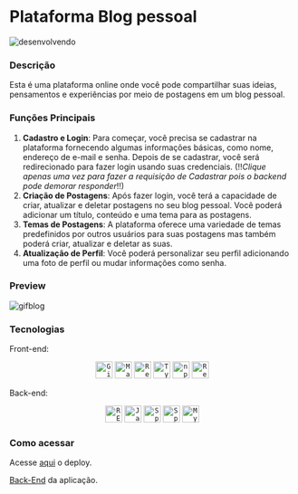 # Plataforma Blog pessoal

![desenvolvendo](https://img.shields.io/badge/Version1-desenvolvido-green)

### Descrição

Esta é uma plataforma online onde você pode compartilhar suas ideias, pensamentos e experiências por meio de postagens em um blog pessoal. 

### Funções Principais

1. **Cadastro e Login**: Para começar, você precisa se cadastrar na plataforma fornecendo algumas informações básicas, como nome, endereço de e-mail e senha. Depois de se cadastrar, você será redirecionado para fazer login usando suas credenciais. (!!*Clique apenas uma vez para fazer a requisição de Cadastrar pois o backend pode demorar responder*!!)
2. **Criação de Postagens**: Após fazer login, você terá a capacidade de criar, atualizar e deletar postagens no seu blog pessoal. Você poderá adicionar um título, conteúdo e uma tema para as postagens. 
3. **Temas de Postagens**: A plataforma oferece uma variedade de temas predefinidos por outros usuários para suas postagens mas também poderá criar, atualizar e deletar as suas. 
4. **Atualização de Perfil**: Você poderá personalizar seu perfil adicionando uma foto de perfil ou mudar informações como senha.

### Preview

![gifblog](https://raw.githubusercontent.com/maurilosantos/frontBlog/0e6c6634dec1beafbff58eabb4a606517cc2dd74/src/assets/gif-blog.gif)

### Tecnologias

Front-end: 

<div align="center"> 	<code><img width="30" src="https://user-images.githubusercontent.com/25181517/192108372-f71d70ac-7ae6-4c0d-8395-51d8870c2ef0.png" alt="Git" title="Git"/></code> 	<code><img width="30" src="https://user-images.githubusercontent.com/25181517/189716630-fe6c084c-6c66-43af-aa49-64c8aea4a5c2.png" alt="Material UI" title="Material UI"/></code> 	<code><img width="30" src="https://user-images.githubusercontent.com/25181517/183897015-94a058a6-b86e-4e42-a37f-bf92061753e5.png" alt="React" title="React"/></code> 	<code><img width="30" src="https://user-images.githubusercontent.com/25181517/183890598-19a0ac2d-e88a-4005-a8df-1ee36782fde1.png" alt="TypeScript" title="TypeScript"/></code> 	<code><img width="30" src="https://user-images.githubusercontent.com/25181517/121401671-49102800-c959-11eb-9f6f-74d49a5e1774.png" alt="npm" title="npm"/></code>
	<code><img width="30" src="https://user-images.githubusercontent.com/25181517/187896150-cc1dcb12-d490-445c-8e4d-1275cd2388d6.png" alt="Redux" title="Redux"/></code>
</div>

Back-end: 

<div align="center"> 	<code><img width="30" src="https://user-images.githubusercontent.com/25181517/192107858-fe19f043-c502-4009-8c47-476fc89718ad.png" alt="REST" title="REST"/></code> 	<code><img width="30" src="https://user-images.githubusercontent.com/25181517/117201156-9a724800-adec-11eb-9a9d-3cd0f67da4bc.png" alt="Java" title="Java"/></code> 	<code><img width="30" src="https://user-images.githubusercontent.com/25181517/117201470-f6d56780-adec-11eb-8f7c-e70e376cfd07.png" alt="Spring" title="Spring"/></code> 	<code><img width="30" src="https://user-images.githubusercontent.com/25181517/183891303-41f257f8-6b3d-487c-aa56-c497b880d0fb.png" alt="Spring Boot" title="Spring Boot"/></code> 	<code><img width="30" src="https://user-images.githubusercontent.com/25181517/183896128-ec99105a-ec1a-4d85-b08b-1aa1620b2046.png" alt="MySQL" title="MySQL"/></code> </div>

### Como acessar

Acesse [aqui](https://front-blog-azure.vercel.app/) o deploy.

[Back-End](https://github.com/maurilosantos/blogpessoal) da aplicação.
